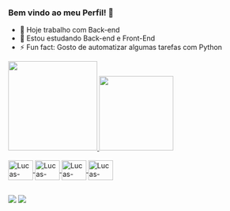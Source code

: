 ### Bem vindo ao meu Perfil! 👋

- 🔭 Hoje trabalho com Back-end
- 🌱 Estou estudando Back-end e Front-End
- ⚡ Fun fact: Gosto de automatizar algumas tarefas com Python

<div>
<a href="https://github.com/LucasStatonato">
<img height="180em" src="https://github-readme-stats.vercel.app/api?username=LucasStatonato&show_icons=true&theme=dark&include_all_commits=true&count_private=true"/>
<img height="150em" src="https://github-readme-stats.vercel.app/api/top-langs/?username=LucasStatonato&layout=compact&langs_count=7&theme=dark"/>
</div>

    
<div style ="display = inline_block"><br>
   <img align="center" alt = "Lucas-Python" height="40" width="50" src="https://cdn.jsdelivr.net/gh/devicons/devicon/icons/python/python-original.svg" />
   <img align="center" alt = "Lucas-C++" height="40" width="50" src="https://cdn.jsdelivr.net/gh/devicons/devicon/icons/cplusplus/cplusplus-original.svg" />
   <img align="center" alt = "Lucas-flutter" height="40" width="50" src="https://cdn.jsdelivr.net/gh/devicons/devicon/icons/flutter/flutter-original.svg" />
   <img align="center" alt = "Lucas-SQL" height="40" width="50" src="https://cdn.jsdelivr.net/gh/devicons/devicon/icons/mysql/mysql-original-wordmark.svg" />
</div>

##

<div>
<a href = "mailto:statonatolucas@gmail.com"><img src="https://img.shields.io/badge/Gmail-D14836?style=for-the-badge&logo=gmail&logoColor=white" target="_blank"></a>
<a href="https://www.linkedin.com/in/lucas-statonato" target="_blank"><img src="https://img.shields.io/badge/-LinkedIn-%230077B5?style=for-the-badge&logo=linkedin&logoColor=white" target="_blank"></a> 
                                                                                                                             
</div>
